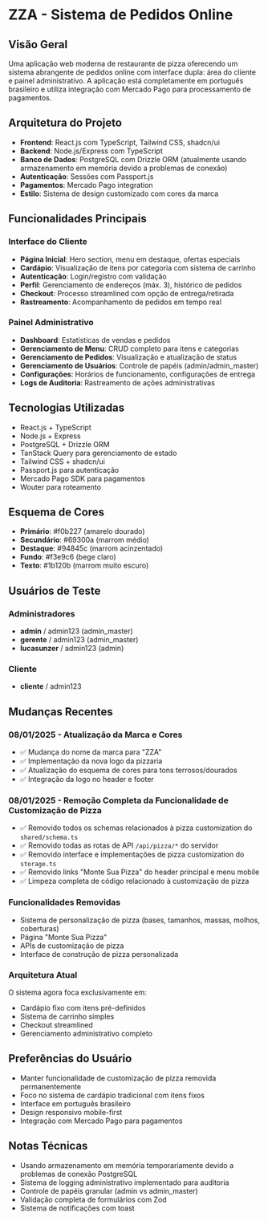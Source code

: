 # ZZA - Sistema de Pedidos Online

## Visão Geral

Uma aplicação web moderna de restaurante de pizza oferecendo um sistema abrangente de pedidos online com interface dupla: área do cliente e painel administrativo. A aplicação está completamente em português brasileiro e utiliza integração com Mercado Pago para processamento de pagamentos.

## Arquitetura do Projeto

- **Frontend**: React.js com TypeScript, Tailwind CSS, shadcn/ui
- **Backend**: Node.js/Express com TypeScript
- **Banco de Dados**: PostgreSQL com Drizzle ORM (atualmente usando armazenamento em memória devido a problemas de conexão)
- **Autenticação**: Sessões com Passport.js
- **Pagamentos**: Mercado Pago integration
- **Estilo**: Sistema de design customizado com cores da marca

## Funcionalidades Principais

### Interface do Cliente
- **Página Inicial**: Hero section, menu em destaque, ofertas especiais
- **Cardápio**: Visualização de itens por categoria com sistema de carrinho
- **Autenticação**: Login/registro com validação
- **Perfil**: Gerenciamento de endereços (máx. 3), histórico de pedidos
- **Checkout**: Processo streamlined com opção de entrega/retirada
- **Rastreamento**: Acompanhamento de pedidos em tempo real

### Painel Administrativo
- **Dashboard**: Estatísticas de vendas e pedidos
- **Gerenciamento de Menu**: CRUD completo para itens e categorias
- **Gerenciamento de Pedidos**: Visualização e atualização de status
- **Gerenciamento de Usuários**: Controle de papéis (admin/admin_master)
- **Configurações**: Horários de funcionamento, configurações de entrega
- **Logs de Auditoria**: Rastreamento de ações administrativas

## Tecnologias Utilizadas

- React.js + TypeScript
- Node.js + Express
- PostgreSQL + Drizzle ORM
- TanStack Query para gerenciamento de estado
- Tailwind CSS + shadcn/ui
- Passport.js para autenticação
- Mercado Pago SDK para pagamentos
- Wouter para roteamento

## Esquema de Cores

- **Primário**: #f0b227 (amarelo dourado)
- **Secundário**: #69300a (marrom médio)
- **Destaque**: #94845c (marrom acinzentado)
- **Fundo**: #f3e9c6 (bege claro)
- **Texto**: #1b120b (marrom muito escuro)

## Usuários de Teste

### Administradores
- **admin** / admin123 (admin_master)
- **gerente** / admin123 (admin_master)
- **lucasunzer** / admin123 (admin)

### Cliente
- **cliente** / admin123

## Mudanças Recentes

### 08/01/2025 - Atualização da Marca e Cores
- ✅ Mudança do nome da marca para "ZZA"
- ✅ Implementação da nova logo da pizzaria
- ✅ Atualização do esquema de cores para tons terrosos/dourados
- ✅ Integração da logo no header e footer

### 08/01/2025 - Remoção Completa da Funcionalidade de Customização de Pizza
- ✅ Removido todos os schemas relacionados à pizza customization do `shared/schema.ts`
- ✅ Removido todas as rotas de API `/api/pizza/*` do servidor
- ✅ Removido interface e implementações de pizza customization do `storage.ts`
- ✅ Removido links "Monte Sua Pizza" do header principal e menu mobile
- ✅ Limpeza completa de código relacionado à customização de pizza

### Funcionalidades Removidas
- Sistema de personalização de pizza (bases, tamanhos, massas, molhos, coberturas)
- Página "Monte Sua Pizza"
- APIs de customização de pizza
- Interface de construção de pizza personalizada

### Arquitetura Atual
O sistema agora foca exclusivamente em:
- Cardápio fixo com itens pré-definidos
- Sistema de carrinho simples
- Checkout streamlined
- Gerenciamento administrativo completo

## Preferências do Usuário

- Manter funcionalidade de customização de pizza removida permanentemente
- Foco no sistema de cardápio tradicional com itens fixos
- Interface em português brasileiro
- Design responsivo mobile-first
- Integração com Mercado Pago para pagamentos

## Notas Técnicas

- Usando armazenamento em memória temporariamente devido a problemas de conexão PostgreSQL
- Sistema de logging administrativo implementado para auditoria
- Controle de papéis granular (admin vs admin_master)
- Validação completa de formulários com Zod
- Sistema de notificações com toast